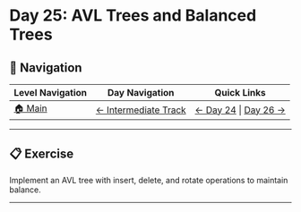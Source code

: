 # Day 25: AVL Trees and Balanced Trees

## 🔗 Navigation

| Level Navigation | Day Navigation | Quick Links |
|------------------|----------------|-------------|
| [🏠 Main](../../README.md) | [← Intermediate Track](../README.md) | [← Day 24](../Day24/) \| [Day 26 →](../Day26/) |

---

## 📋 Exercise

Implement an AVL tree with insert, delete, and rotate operations to maintain balance.

---
